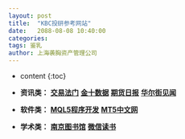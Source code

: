 ```yaml
---
layout: post
title:  "KBC投研参考网站"
date:   2088-08-08 10:40:00
categories: 
tags: 鉴乳
author: 上海袭胸资产管理公司
---
```


* content
{:toc}

* **资讯类：** **[交易法门](https://www.jiaoyifamen.com/)**  **[金十数据](https://www.jin10.com/)**  **[期货日报](http://paper.7h365.com/Members/MemberIndex)**  **[华尔街见闻](https://wallstreetcn.com/)**
* **软件类：** **[MQL5程序开发](https://www.mql5.com/zh/articles/mt5)**  **[MT5中文网](https://www.mt5users.com/)**
* **学术类：** **[南京图书馆](http://www.jslib.org.cn/)**  **[微信读书](https://weread.qq.com/)**
